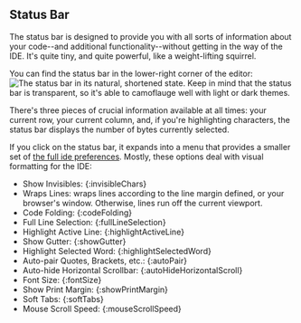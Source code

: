 ## Status Bar

The status bar is designed to provide you with all sorts of information about your code--and additional functionality--without getting in the way of the IDE. It's quite tiny, and quite powerful, like a weight-lifting squirrel.

You can find the status bar in the lower-right corner of the editor: ![The status bar in its natural, shortened state](./icons/statusBarCollapsed.png). Keep in mind that the status bar is transparent, so it's able to camoflauge well with light or dark themes.

There's three pieces of crucial information available at all times: your current row, your current column, and, if you're highlighting characters, the status bar displays the number of bytes currently selected.

If you click on the status bar, it expands into a menu that provides a smaller set of [the full ide preferences](ide_preferences.html). Mostly, these options deal with visual formatting for the IDE:

* Show Invisibles: {:invisibleChars}
* Wraps Lines: wraps lines according to the line margin defined, or your browser's window. Otherwise, lines run off the current viewport.
* Code Folding: {:codeFolding}
* Full Line Selection: {:fullLineSelection}
* Highlight Active Line: {:highlightActiveLine}
* Show Gutter: {:showGutter}
* Highlight Selected Word: {:highlightSelectedWord}
* Auto-pair Quotes, Brackets, etc.: {:autoPair}
* Auto-hide Horizontal Scrollbar: {:autoHideHorizontalScroll}
* Font Size: {:fontSize}
* Show Print Margin: {:showPrintMargin}
* Soft Tabs: {:softTabs}
* Mouse Scroll Speed: {:mouseScrollSpeed}